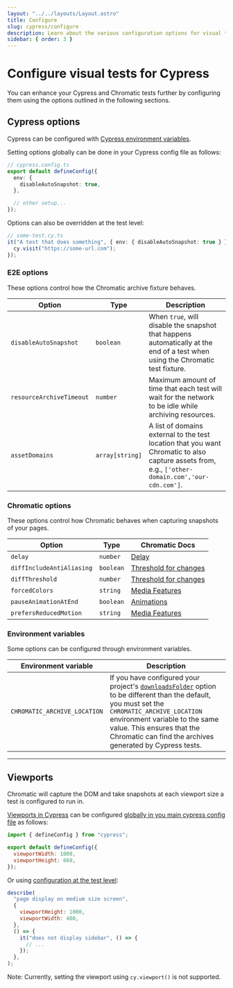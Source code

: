 ```yaml
---
layout: "../../layouts/Layout.astro"
title: Configure
slug: cypress/configure
description: Learn about the various configuration options for visual tests for Cypress
sidebar: { order: 3 }
---
```


# Configure visual tests for Cypress

You can enhance your Cypress and Chromatic tests further by configuring them using the options outlined in the following sections.

## Cypress options

Cypress can be configured with [Cypress environment variables](https://docs.cypress.io/guides/guides/environment-variables).

Setting options globally can be done in your Cypress config file as follows:

```ts
// cypress.config.ts
export default defineConfig({
  env: {
    disableAutoSnapshot: true,
  },

  // other setup...
});
```

Options can also be overridden at the test level:

```ts
// some-test.cy.ts
it("A test that does something", { env: { disableAutoSnapshot: true } }, () => {
  cy.visit("https://some-url.com");
});
```

### E2E options

These options control how the Chromatic archive fixture behaves.

| Option                   | Type            | Description                                                                                                                                                                          |
| ------------------------ | --------------- | ------------------------------------------------------------------------------------------------------------------------------------------------------------------------------------ |
| `disableAutoSnapshot`    | `boolean`       | When `true`, will disable the snapshot that happens automatically at the end of a test when using the Chromatic test fixture.                                                        |
| `resourceArchiveTimeout` | `number`        | Maximum amount of time that each test will wait for the network to be idle while archiving resources.                                                                                |
| `assetDomains`           | `array[string]` | A list of domains external to the test location that you want Chromatic to also capture assets from, e.g., <code style="display: inline;">['other-domain.com','our-cdn.com']</code>. |

### Chromatic options

These options control how Chromatic behaves when capturing snapshots of your pages.

| Option                    | Type      | Chromatic Docs                                                          |
| ------------------------- | --------- | ----------------------------------------------------------------------- |
| `delay`                   | `number`  | [Delay](/docs/delay/)                                                   |
| `diffIncludeAntiAliasing` | `boolean` | [Threshold for changes](/docs/threshold#anti-aliasing)                  |
| `diffThreshold`           | `number`  | [Threshold for changes](/docs/threshold#setting-the-threshold)          |
| `forcedColors`            | `string`  | [Media Features](/docs/media-features#test-high-contrast-color-schemes) |
| `pauseAnimationAtEnd`     | `boolean` | [Animations](/docs/animations#css-animations)                           |
| `prefersReducedMotion`    | `string`  | [Media Features](/docs/media-features#verify-reduced-motion-animations) |

### Environment variables

Some options can be configured through environment variables.

| Environment variable         | Description                                                                                                                                                                                                                                                                                                                                   |
| ---------------------------- | --------------------------------------------------------------------------------------------------------------------------------------------------------------------------------------------------------------------------------------------------------------------------------------------------------------------------------------------- |
| `CHROMATIC_ARCHIVE_LOCATION` | If you have configured your project's [`downloadsFolder`](https://docs.cypress.io/guides/references/configuration#Downloads) option to be different than the default, you must set the `CHROMATIC_ARCHIVE_LOCATION` environment variable to the same value. This ensures that the Chromatic can find the archives generated by Cypress tests. |

---

## Viewports

Chromatic will capture the DOM and take snapshots at each viewport size a test is configured to run in.

[Viewports in Cypress](https://docs.cypress.io/api/commands/viewport) can be configured [globally in you main cypress config file](https://docs.cypress.io/api/commands/viewport#Default-sizing) as follows:

```javascript
import { defineConfig } from "cypress";

export default defineConfig({
  viewportWidth: 1000,
  viewportHeight: 660,
});
```

Or using [configuration at the test level](https://docs.cypress.io/api/commands/viewport#Set-viewport-in-the-test-configuration):

```javascript
describe(
  "page display on medium size screen",
  {
    viewportHeight: 1000,
    viewportWidth: 400,
  },
  () => {
    it("does not display sidebar", () => {
      // ...
    });
  },
);
```

<div class="aside">

Note: Currently, setting the viewport using `cy.viewport()` is not supported.

</div>
